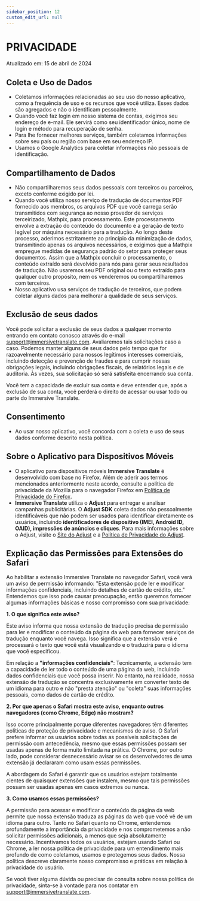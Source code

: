 ```yaml
---
sidebar_position: 12
custom_edit_url: null
---
```


# PRIVACIDADE

Atualizado em: 15 de abril de 2024

## Coleta e Uso de Dados

- Coletamos informações relacionadas ao seu uso do nosso aplicativo, como a frequência de uso e os recursos que você utiliza. Esses dados são agregados e não o identificam pessoalmente.
- Quando você faz login em nosso sistema de contas, exigimos seu endereço de e-mail. Ele servirá como seu identificador único, nome de login e método para recuperação de senha.
- Para lhe fornecer melhores serviços, também coletamos informações sobre seu país ou região com base em seu endereço IP.
- Usamos o Google Analytics para coletar informações não pessoais de identificação.

## Compartilhamento de Dados

- Não compartilharemos seus dados pessoais com terceiros ou parceiros, exceto conforme exigido por lei.
- Quando você utiliza nosso serviço de tradução de documentos PDF fornecido aos membros, os arquivos PDF que você carrega serão transmitidos com segurança ao nosso provedor de serviços terceirizado, Mathpix, para processamento. Este processamento envolve a extração do conteúdo do documento e a geração de texto legível por máquina necessário para a tradução. Ao longo deste processo, aderimos estritamente ao princípio da minimização de dados, transmitindo apenas os arquivos necessários, e exigimos que a Mathpix empregue medidas de segurança padrão do setor para proteger seus documentos. Assim que a Mathpix concluir o processamento, o conteúdo extraído será devolvido para nós para gerar seus resultados de tradução. Não usaremos seu PDF original ou o texto extraído para qualquer outro propósito, nem os venderemos ou compartilharemos com terceiros.
- Nosso aplicativo usa serviços de tradução de terceiros, que podem coletar alguns dados para melhorar a qualidade de seus serviços.

## Exclusão de seus dados

Você pode solicitar a exclusão de seus dados a qualquer momento entrando em contato conosco através do e-mail support@immersivetranslate.com. Avaliaremos tais solicitações caso a caso. Podemos manter alguns de seus dados pelo tempo que for razoavelmente necessário para nossos legítimos interesses comerciais, incluindo detecção e prevenção de fraudes e para cumprir nossas obrigações legais, incluindo obrigações fiscais, de relatórios legais e de auditoria. Às vezes, sua solicitação só será satisfeita encerrando sua conta.

Você tem a capacidade de excluir sua conta e deve entender que, após a exclusão de sua conta, você perderá o direito de acessar ou usar todo ou parte do Immersive Translate.

## Consentimento

- Ao usar nosso aplicativo, você concorda com a coleta e uso de seus dados conforme descrito nesta política.

## Sobre o Aplicativo para Dispositivos Móveis

- O aplicativo para dispositivos móveis **Immersive Translate** é desenvolvido com base no Firefox. Além de aderir aos termos mencionados anteriormente neste acordo, consulte a política de privacidade da Mozilla para o navegador Firefox em [Política de Privacidade do Firefox](https://www.mozilla.org/privacy/firefox/).
- **Immersive Translate** utiliza o **Adjust** para entregar e analisar campanhas publicitárias. O **Adjust SDK** coleta dados não pessoalmente identificáveis que não podem ser usados para identificar diretamente os usuários, incluindo **identificadores de dispositivo (IMEI, Android ID, OAID), impressões de anúncios e cliques**. Para mais informações sobre o Adjust, visite o [Site do Adjust](https://www.adjust.com/) e a [Política de Privacidade do Adjust](https://www.adjust.com/terms/privacy-policy/).

## Explicação das Permissões para Extensões do Safari

Ao habilitar a extensão Immersive Translate no navegador Safari, você verá um aviso de permissão informando: "Esta extensão pode ler e modificar informações confidenciais, incluindo detalhes de cartão de crédito, etc." Entendemos que isso pode causar preocupação, então queremos fornecer algumas informações básicas e nosso compromisso com sua privacidade:

**1. O que significa este aviso?**

Este aviso informa que nossa extensão de tradução precisa de permissão para ler e modificar o conteúdo da página da web para fornecer serviços de tradução enquanto você navega. Isso significa que a extensão verá e processará o texto que você está visualizando e o traduzirá para o idioma que você especificou.

Em relação a **"informações confidenciais"**: Tecnicamente, a extensão tem a capacidade de ler todo o conteúdo de uma página da web, incluindo dados confidenciais que você possa inserir. No entanto, na realidade, nossa extensão de tradução se concentra exclusivamente em converter texto de um idioma para outro e não "presta atenção" ou "coleta" suas informações pessoais, como dados de cartão de crédito.

**2. Por que apenas o Safari mostra este aviso, enquanto outros navegadores (como Chrome, Edge) não mostram?**

Isso ocorre principalmente porque diferentes navegadores têm diferentes políticas de proteção de privacidade e mecanismos de aviso. O Safari prefere informar os usuários sobre todas as possíveis solicitações de permissão com antecedência, mesmo que essas permissões possam ser usadas apenas de forma muito limitada na prática. O Chrome, por outro lado, pode considerar desnecessário avisar se os desenvolvedores de uma extensão já declararam como usam essas permissões.

A abordagem do Safari é garantir que os usuários estejam totalmente cientes de quaisquer extensões que instalem, mesmo que tais permissões possam ser usadas apenas em casos extremos ou nunca.

**3. Como usamos essas permissões?**

A permissão para acessar e modificar o conteúdo da página da web permite que nossa extensão traduza as páginas da web que você vê de um idioma para outro. Tanto no Safari quanto no Chrome, entendemos profundamente a importância da privacidade e nos comprometemos a não solicitar permissões adicionais, a menos que seja absolutamente necessário. Incentivamos todos os usuários, estejam usando Safari ou Chrome, a ler nossa política de privacidade para um entendimento mais profundo de como coletamos, usamos e protegemos seus dados. Nossa política descreve claramente nosso compromisso e práticas em relação à privacidade do usuário.

Se você tiver alguma dúvida ou precisar de consulta sobre nossa política de privacidade, sinta-se à vontade para nos contatar em support@immersivetranslate.com.
